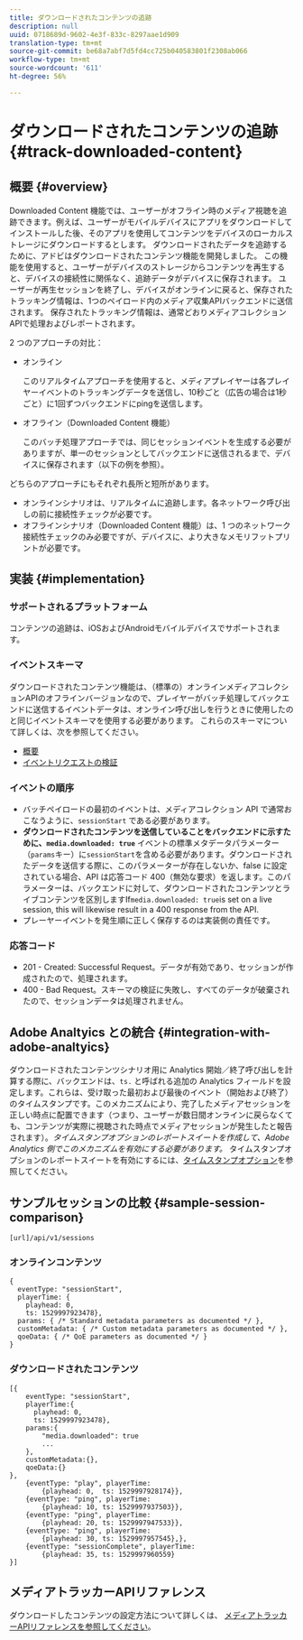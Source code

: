 ```yaml
---
title: ダウンロードされたコンテンツの追跡
description: null
uuid: 0718689d-9602-4e3f-833c-8297aae1d909
translation-type: tm+mt
source-git-commit: be68a7abf7d5fd4cc725b040583801f2308ab066
workflow-type: tm+mt
source-wordcount: '611'
ht-degree: 56%

---
```



# ダウンロードされたコンテンツの追跡 {#track-downloaded-content}

## 概要 {#overview}

Downloaded Content 機能では、ユーザーがオフライン時のメディア視聴を追跡できます。例えば、ユーザーがモバイルデバイスにアプリをダウンロードしてインストールした後、そのアプリを使用してコンテンツをデバイスのローカルストレージにダウンロードするとします。 ダウンロードされたデータを追跡するために、アドビはダウンロードされたコンテンツ機能を開発しました。 この機能を使用すると、ユーザーがデバイスのストレージからコンテンツを再生すると、デバイスの接続性に関係なく、追跡データがデバイスに保存されます。 ユーザーが再生セッションを終了し、デバイスがオンラインに戻ると、保存されたトラッキング情報は、1つのペイロード内のメディア収集APIバックエンドに送信されます。 保存されたトラッキング情報は、通常どおりメディアコレクションAPIで処理およびレポートされます。

2 つのアプローチの対比：

* オンライン

   このリアルタイムアプローチを使用すると、メディアプレイヤーは各プレイヤーイベントのトラッキングデータを送信し、10秒ごと（広告の場合は1秒ごと）に1回ずつバックエンドにpingを送信します。

* オフライン（Downloaded Content 機能）

   このバッチ処理アプローチでは、同じセッションイベントを生成する必要がありますが、単一のセッションとしてバックエンドに送信されるまで、デバイスに保存されます（以下の例を参照）。

どちらのアプローチにもそれぞれ長所と短所があります。
* オンラインシナリオは、リアルタイムに追跡します。各ネットワーク呼び出しの前に接続性チェックが必要です。
* オフラインシナリオ（Downloaded Content 機能）は、1 つのネットワーク接続性チェックのみ必要ですが、デバイスに、より大きなメモリフットプリントが必要です。

## 実装 {#implementation}

### サポートされるプラットフォーム

コンテンツの追跡は、iOSおよびAndroidモバイルデバイスでサポートされます。

### イベントスキーマ

ダウンロードされたコンテンツ機能は、（標準の）オンラインメディアコレクションAPIのオフラインバージョンなので、プレイヤーがバッチ処理してバックエンドに送信するイベントデータは、オンライン呼び出しを行うときに使用したのと同じイベントスキーマを使用する必要があります。 これらのスキーマについて詳しくは、次を参照してください。
* [概要](/help/media-collection-api/mc-api-overview.md)
* [イベントリクエストの検証](/help/media-collection-api/mc-api-impl/mc-api-validate-reqs.md)

### イベントの順序

* バッチペイロードの最初のイベントは、メディアコレクション API で通常おこなうように、`sessionStart` である必要があります。
* **ダウンロードされたコンテンツを送信していることをバックエンドに示すために、`media.downloaded: true`** イベントの標準メタデータパラメーター（`params`キー）に`sessionStart`を含める必要があります。ダウンロードされたデータを送信する際に、このパラメーターが存在しないか、false に設定されている場合、API は応答コード 400（無効な要求）を返します。このパラメーターは、バックエンドに対して、ダウンロードされたコンテンツとライブコンテンツを区別しますIf`media.downloaded: true`is set on a live session, this will likewise result in a 400 response from the API.
* プレーヤーイベントを発生順に正しく保存するのは実装側の責任です。

### 応答コード

* 201 - Created: Successful Request。データが有効であり、セッションが作成されたので、処理されます。
* 400 - Bad Request。スキーマの検証に失敗し、すべてのデータが破棄されたので、セッションデータは処理されません。

## Adobe Analtyics との統合 {#integration-with-adobe-analtyics}

ダウンロードされたコンテンツシナリオ用に Analytics 開始／終了呼び出しを計算する際に、バックエンドは、`ts.` と呼ばれる追加の Analytics フィールドを設定します。これらは、受け取った最初および最後のイベント（開始および終了）のタイムスタンプです。このメカニズムにより、完了したメディアセッションを正しい時点に配置できます（つまり、ユーザーが数日間オンラインに戻らなくても、コンテンツが実際に視聴された時点でメディアセッションが発生したと報告されます）。_タイムスタンプオプションのレポートスイートを作成して、Adobe Analytics 側でこのメカニズムを有効にする必要があります。_ タイムスタンプオプションのレポートスイートを有効にするには、[タイムスタンプオプション](https://docs.adobe.com/content/help/ja-JP/analytics/admin/admin-tools/timestamp-optional.html)を参照してください。

## サンプルセッションの比較 {#sample-session-comparison}

```
[url]/api/v1/sessions
```

### オンラインコンテンツ

```
{
  eventType: "sessionStart",
  playerTime: {
    playhead: 0,  
    ts: 1529997923478},  
  params: { /* Standard metadata parameters as documented */ },  
  customMetadata: { /* Custom metadata parameters as documented */ },  
  qoeData: { /* QoE parameters as documented */ }
}
```

### ダウンロードされたコンテンツ

```
[{
    eventType: "sessionStart",
    playerTime:{
      playhead: 0,
      ts: 1529997923478},  
    params:{
        "media.downloaded": true
        ...
    },
    customMetadata:{},  
    qoeData:{}
},
    {eventType: "play", playerTime:
        {playhead: 0,  ts: 1529997928174}},
    {eventType: "ping", playerTime:
        {playhead: 10, ts: 1529997937503}},
    {eventType: "ping", playerTime:
        {playhead: 20, ts: 1529997947533}},
    {eventType: "ping", playerTime:
        {playhead: 30, ts: 1529997957545},},
    {eventType: "sessionComplete", playerTime:
        {playhead: 35, ts: 1529997960559}
}]
```

## メディアトラッカーAPIリファレンス

ダウンロードしたコンテンツの設定方法について詳しくは、 [メディアトラッカーAPIリファレンスを参照してください](https://aep-sdks.gitbook.io/docs/using-mobile-extensions/adobe-media-analytics/media-api-reference#media-api-reference)。

